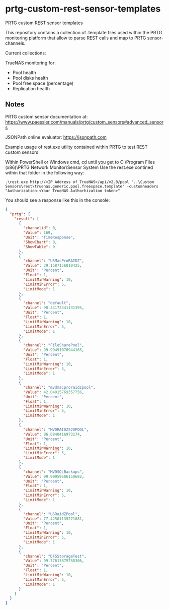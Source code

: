 # prtg-custom-rest-sensor-templates
PRTG custom REST sensor templates

This repository contains a collection of .template files used within the PRTG monitoring platform that allow to parse REST calls and map to PRTG sensor-channels.

Current collections:

TrueNAS monitoring for:

* Pool health
* Pool disks health
* Pool free space (percentage)
* Replication health

## Notes

PRTG custom sensor documentation at: https://www.paessler.com/manuals/prtg/custom_sensors#advanced_sensors

JSONPath online evaluator: https://jsonpath.com

Example usage of rest.exe utility contained within PRTG to test REST custom sensors:

Within PowerShell or Windows cmd, cd until you get to C:\Program Files (x86)\PRTG Network Monitor\Sensor System
Use the rest.exe contined within that folder in the following way:

```
.\rest.exe http://<IP Address of TrueNAS>/api/v2.0/pool "..\Custom Sensors\rest\truenas.generic.pool.freespace.template" -customheaders "Authorization:<Your TrueNAS Authorhization token>"
```

You should see a response like this in the console:

```json
{
  "prtg": {
    "result": [
      {
        "channelid": 0,
        "Value": 169,
        "Unit": "TimeResponse",
        "ShowChart": 0,
        "ShowTable": 0
      },
      {
        "channel": "USMacProRAIDZ",
        "Value": 39.1587156010425,
        "Unit": "Percent",
        "Float": 1,
        "LimitMinWarning": 10,
        "LimitMinError": 5,
        "LimitMode": 1
      },
      {
        "channel": "default",
        "Value": 98.34172341131395,
        "Unit": "Percent",
        "Float": 1,
        "LimitMinWarning": 10,
        "LimitMinError": 5,
        "LimitMode": 1
      },
      {
        "channel": "FileSharePool",
        "Value": 99.99491070944165,
        "Unit": "Percent",
        "Float": 1,
        "LimitMinWarning": 10,
        "LimitMinError": 5,
        "LimitMode": 1
      },
      {
        "channel": "mvdmacproraidzpool",
        "Value": 42.04015769357756,
        "Unit": "Percent",
        "Float": 1,
        "LimitMinWarning": 10,
        "LimitMinError": 5,
        "LimitMode": 1
      },
      {
        "channel": "MVDRAIDZS2DPOOL",
        "Value": 96.6840416973174,
        "Unit": "Percent",
        "Float": 1,
        "LimitMinWarning": 10,
        "LimitMinError": 5,
        "LimitMode": 1
      },
      {
        "channel": "MVDSQLBackups",
        "Value": 99.99959606150682,
        "Unit": "Percent",
        "Float": 1,
        "LimitMinWarning": 10,
        "LimitMinError": 5,
        "LimitMode": 1
      },
      {
        "channel": "USRaidZPool",
        "Value": 77.42501135271881,
        "Unit": "Percent",
        "Float": 1,
        "LimitMinWarning": 10,
        "LimitMinError": 5,
        "LimitMode": 1
      },
      {
        "channel": "DFSStorageTest",
        "Value": 99.77613879788306,
        "Unit": "Percent",
        "Float": 1,
        "LimitMinWarning": 10,
        "LimitMinError": 5,
        "LimitMode": 1
      }
    ]
  }
}
```